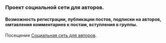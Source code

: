 ### Проект социальной сети для авторов.
#### Возможность регистрации, публикации постов, подписки на авторов, омтавления комментариев к постам, вступления в группы.
Посещение [Социальная сеть для авторов](http://alexking.pythonanywhere.com/).
